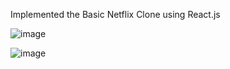 Implemented the Basic Netflix Clone using React.js


![image](https://github.com/A-rjun-g/Netflix-Clone/assets/156792878/0d8d2bcd-4b6c-445f-b4b8-2fe210c472d9)

![image](https://github.com/A-rjun-g/Netflix-Clone/assets/156792878/d788d43d-9f57-45f9-b49c-4e56f3d9d3d2)
